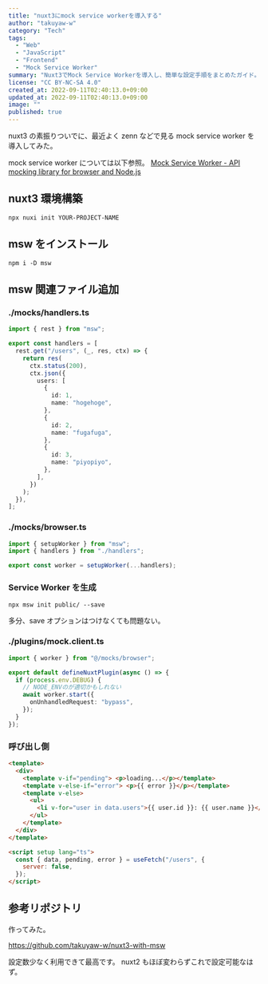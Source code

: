 ```yaml
---
title: "nuxt3にmock service workerを導入する"
author: "takuyaw-w"
category: "Tech"
tags:
  - "Web"
  - "JavaScript"
  - "Frontend"
  - "Mock Service Worker"
summary: "Nuxt3でMock Service Workerを導入し、簡単な設定手順をまとめたガイド。"
license: "CC BY-NC-SA 4.0"
created_at: 2022-09-11T02:40:13.0+09:00
updated_at: 2022-09-11T02:40:13.0+09:00
image: ""
published: true
---
```


nuxt3 の素振りついでに、最近よく zenn などで見る mock service worker を導入してみた。

mock service worker については以下参照。
[Mock Service Worker - API mocking library for browser and Node.js](https://mswjs.io/)

## nuxt3 環境構築

`npx nuxi init YOUR-PROJECT-NAME`

## msw をインストール

`npm i -D msw`

## msw 関連ファイル追加

### ./mocks/handlers.ts

```typescript
import { rest } from "msw";

export const handlers = [
  rest.get("/users", (_, res, ctx) => {
    return res(
      ctx.status(200),
      ctx.json({
        users: [
          {
            id: 1,
            name: "hogehoge",
          },
          {
            id: 2,
            name: "fugafuga",
          },
          {
            id: 3,
            name: "piyopiyo",
          },
        ],
      })
    );
  }),
];
```

### ./mocks/browser.ts

```typescript
import { setupWorker } from "msw";
import { handlers } from "./handlers";

export const worker = setupWorker(...handlers);
```

### Service Worker を生成

```shell
npx msw init public/ --save
```

多分、save オプションはつけなくても問題ない。

### ./plugins/mock.client.ts

```typescript
import { worker } from "@/mocks/browser";

export default defineNuxtPlugin(async () => {
  if (process.env.DEBUG) {
    // NODE_ENVのが適切かもしれない
    await worker.start({
      onUnhandledRequest: "bypass",
    });
  }
});
```

### 呼び出し側

```html
<template>
  <div>
    <template v-if="pending"> <p>loading...</p></template>
    <template v-else-if="error"> <p>{{ error }}</p></template>
    <template v-else>
      <ul>
        <li v-for="user in data.users">{{ user.id }}: {{ user.name }}</li>
      </ul>
    </template>
  </div>
</template>

<script setup lang="ts">
  const { data, pending, error } = useFetch("/users", {
    server: false,
  });
</script>
```

## 参考リポジトリ

作ってみた。

<https://github.com/takuyaw-w/nuxt3-with-msw>

設定数少なく利用できて最高です。
nuxt2 もほぼ変わらずこれで設定可能なはず。
